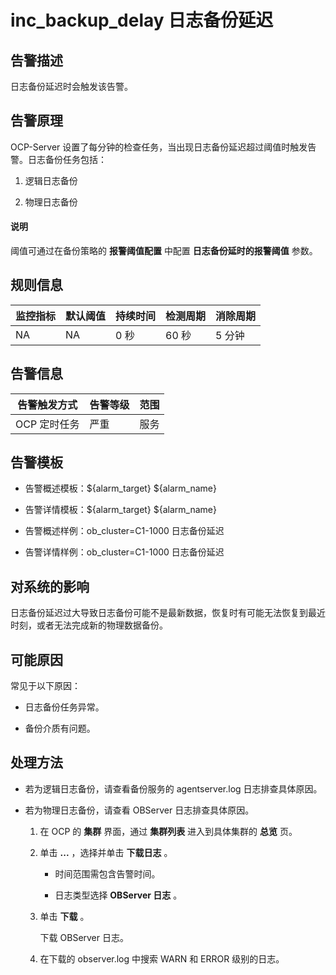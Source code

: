 inc_backup_delay 日志备份延迟 
============================================



**告警描述** 
-----------------------------

日志备份延迟时会触发该告警。

告警原理 
-------------------------

OCP-Server 设置了每分钟的检查任务，当出现日志备份延迟超过阈值时触发告警。日志备份任务包括：

1. 逻辑日志备份

   

2. 物理日志备份

   

<main id="notice" type='explain'><h4>说明</h4><p>阈值可通过在备份策略的 <b>报警阈值配置</b> 中配置 <b>日志备份延时的报警阈值</b> 参数。</p></main>



**规则信息** 
-----------------------------



| 监控指标 | 默认阈值 | 持续时间 | 检测周期 | 消除周期 |
|------|------|------|------|------|
| NA   | NA   | 0 秒  | 60 秒 | 5 分钟 |



**告警信息** 
-----------------------------



|  告警触发方式  | 告警等级 | 范围 |
|----------|------|----|
| OCP 定时任务 | 严重   | 服务 |



**告警模板** 
-----------------------------

* 告警概述模板：${alarm_target} ${alarm_name}

  

* 告警详情模板：${alarm_target} ${alarm_name}

  

* 告警概述样例：ob_cluster=C1-1000 日志备份延迟

  

* 告警详情样例：ob_cluster=C1-1000 日志备份延迟

  




**对系统的影响** 
-------------------------------

日志备份延迟过大导致日志备份可能不是最新数据，恢复时有可能无法恢复到最近时刻，或者无法完成新的物理数据备份。

**可能原因** 
-----------------------------

常见于以下原因：

* 日志备份任务异常。

  

* 备份介质有问题。

  




**处理方法** 
-----------------------------

* 若为逻辑日志备份，请查看备份服务的 agentserver.log 日志排查具体原因。

  

* 若为物理日志备份，请查看 OBServer 日志排查具体原因。

  1. 在 OCP 的 **集群** 界面，通过 **集群列表** 进入到具体集群的 **总览** 页。

     
  
  2. 单击 **...** ，选择并单击 **下载日志** 。

     * 时间范围需包含告警时间。

       
     
     * 日志类型选择 **OBServer 日志** 。

       
     

     
  
  3. 单击 **下载** 。

     下载 OBServer 日志。
     
  
  4. 在下载的 observer.log 中搜索 WARN 和 ERROR 级别的日志。

     
  

  



